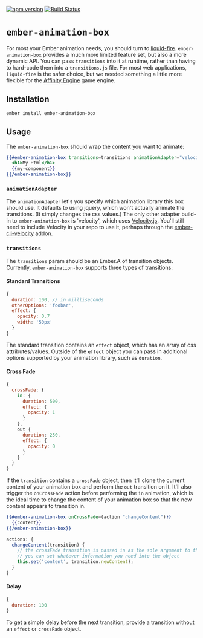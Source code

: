 [![npm version](https://badge.fury.io/js/ember-animation-box.svg)](https://badge.fury.io/js/ember-animation-box)
[![Build Status](https://travis-ci.org/null-null-null/ember-animation-box.svg?branch=master)](https://travis-ci.org/null-null-null/ember-animation-box)

# `ember-animation-box`

For most your Ember animation needs, you should turn to [liquid-fire](https://github.com/ember-animation/liquid-fire). `ember-animation-box` provides a much more limited feature set, but also a more dynamic API. You can pass `transitions` into it at runtime, rather than having to hard-code them into a `transitions.js` file. For most web applications, `liquid-fire` is the safer choice, but we needed something a little more flexible for the [Affinity Engine](https://github.com/affinity-engine/affinity-engine) game engine.

## Installation

`ember install ember-animation-box`

## Usage

The `ember-animation-box` should wrap the content you want to animate:

```hbs
{{#ember-animation-box transitions=transitions animationAdapter="velocity"}}
  <h1>My Html</h1>
  {{my-component}}
{{/ember-animation-box}}
```

### `animationAdapter`

The `animationAdapter` let's you specify which animation library this box should use. It defaults to using jquery, which won't actually animate the transitions. (It simply changes the css values.) The only other adapter build-in to `ember-animation-box` is 'velocity', which uses [Velocity.js](https://github.com/julianshapiro/velocity). You'll still need to include Velocity in your repo to use it, perhaps through the [ember-cli-velocity](https://github.com/EmberSherpa/ember-cli-velocity) addon.

### `transitions`

The `transitions` param should be an Ember.A of transition objects. Currently, `ember-animation-box` supports three types of transitions:

#### Standard Transitions

```js
{
  duration: 100, // in millliseconds
  otherOptions: 'foobar',
  effect: {
    opacity: 0.7
    width: '50px'
  }
}
```

The standard transition contains an `effect` object, which has an array of css attributes/values. Outside of the `effect` object you can pass in additional options supported by your animation library, such as `duration`.

#### Cross Fade

```js
{
  crossFade: {
    in: {
      duration: 500,
      effect: {
        opacity: 1
      }
    },
    out {
      duration: 250,
      effect: {
        opacity: 0
      }
    }
  }
}
```

If the `transition` contains a `crossFade` object, then it'll clone the current content of your animation box and perform the `out` transition on it. It'll also trigger the `onCrossFade` action before performing the `in` animation, which is the ideal time to change the content of your animation box so that the new content appears to transition in.

```hbs
{{#ember-animation-box onCrossFade=(action "changeContent")}}
  {{content}}
{{/ember-animation-box}}
```

```js
actions: {
  changeContent(transition) {
    // the crossFade transition is passed in as the sole argument to the action;
    // you can set whatever information you need into the object
    this.set('content', transition.newContent);
  }
}
```

#### Delay

```js
{
  duration: 100
}
```

To get a simple delay before the next transition, provide a transition without an `effect` or `crossFade` object.
